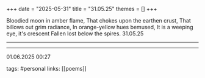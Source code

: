 +++
date = "2025-05-31"
title = "31.05.25"
themes = []
+++

Bloodied moon in amber flame,
That chokes upon the earthen crust,
That billows out grim radiance,
In orange-yellow hues bemused,
It is a weeping eye, it's crescent
Fallen lost below the spires.
31.05.25

---



---

01.06.2025 00:27

tags: #personal
links: [[poems]]
